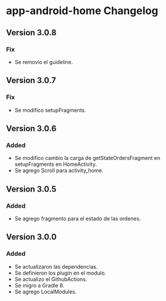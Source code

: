 # app-android-home Changelog

## Version 3.0.8
### Fix
- Se removio el guideline.

## Version 3.0.7
### Fix
- Se modifico setupFragments.

## Version 3.0.6
### Added
- Se modifico cambio la carga de getStateOrdersFragment en setupFragments en HomeActivity.
- Se agrego Scroll para activity_home.

## Version 3.0.5
### Added
- Se agrego fragmento para el estado de las ordenes.

## Version 3.0.0
### Added
- Se actualizaron las dependencias.
- Se definieron los plugin en el modulo.
- Se actualizo el GithubActions.
- Se migro a Gradle 8.
- Se agrego LocalModules.